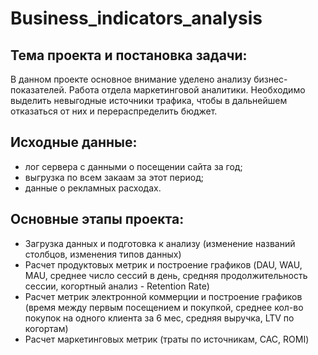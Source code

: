 # Business_indicators_analysis
## Тема проекта и постановка задачи:
В данном проекте основное внимание уделено анализу бизнес-показателей. Работа отдела маркетинговой аналитики. Необходимо выделить невыгодные источники трафика,
чтобы в дальнейшем отказаться от них и перераспределить бюджет.
## Исходные данные:
- лог сервера с данными о посещении сайта за год;
- выгрузка по всем закаам за этот период;
- данные о рекламных расходах.
## Основные этапы проекта:
- Загрузка данных и подготовка к анализу (изменение названий столбцов, изменения типов данных)
- Расчет продуктовых метрик и построение графиков (DAU, WAU, MAU, среднее число сессий в день, средняя продолжительность сессии, когортный анализ - Retention Rate)
- Расчет метрик электронной коммерции и построение графиков (время между первым посещением и покупкой, среднее кол-во покупок на одного клиента за 6 мес,
 средняя выручка, LTV по когортам)
- Расчет маркетинговых метрик (траты по источникам, CAC, ROMI)
